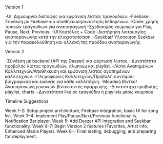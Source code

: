 Version 1

-UI: Δημιουργία διεπαφής για εμφάνιση λίστας τραγουδιών.
-Firebase: Σύνδεση με Firebase για αποθήκευση/ανάκτηση δεδομένων.
-Code: χρήση τοπικών τραγουδιων για αναπαραγωγή 
-Σχεδιασμός κουμπιών για Play, Pause, Next, Previous.
-UI Καρτέλες + Code
-Διατήρηση λειτουργίας αναπαραγωγής κατά την ελαχιστοποίηση.
-Seekbar/ Υλοποίηση Seekbar για την παρακολούθηση και αλλαγή της προόδου αναπαραγωγής.


Version 2

-Σύνδεση με backend (API της Deezer) για φόρτωση λίστας.
-Δυνατότητα προβολής λίστας τραγουδιών, άλμπουμ και playlist.
-Λίστα Αγαπημένων Καλλιτεχνών/Αποθήκευση και εμφάνιση λίστας αγαπημένων καλλιτεχνών.
-Πληροφορίες Καλλιτεχνών/Προβολή σύντομου βιογραφικού και εικόνας για κάθε καλλιτέχνη.
-Μουσικό Βίντεο/Αναπαραγωγή μουσικών βίντεο εντός εφαρμογής.
-Δυνατότητα προβολής playlist, charts.
-Δυνατότητα like σε τραγούδια ή playlists μέσω κουμπιού.


Timeline Suggestions

Week 1–2: Setup project architecture, Firebase integration, basic UI for song list.
Week 3–4: Implement Play/Pause/Next/Previous functionality, Notification Bar player.
Week 5: Add Deezer API integration and Seekbar functionality.
Week 6–7: Begin Version 2 features (Favorites, Artist Info, Enhanced Media Player).
Week 8+: Final testing, debugging, and preparing for deployment.

